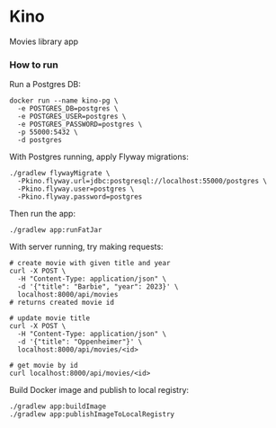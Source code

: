 # Kino

Movies library app

### How to run

Run a Postgres DB:
```shell
docker run --name kino-pg \
  -e POSTGRES_DB=postgres \
  -e POSTGRES_USER=postgres \
  -e POSTGRES_PASSWORD=postgres \
  -p 55000:5432 \
  -d postgres
```

With Postgres running, apply Flyway migrations:
```shell
./gradlew flywayMigrate \
  -Pkino.flyway.url=jdbc:postgresql://localhost:55000/postgres \
  -Pkino.flyway.user=postgres \
  -Pkino.flyway.password=postgres
```

Then run the app:
```shell
./gradlew app:runFatJar
```

With server running, try making requests:
```shell
# create movie with given title and year
curl -X POST \
  -H "Content-Type: application/json" \
  -d '{"title": "Barbie", "year": 2023}' \
  localhost:8000/api/movies
# returns created movie id

# update movie title
curl -X POST \
  -H "Content-Type: application/json" \
  -d '{"title": "Oppenheimer"}' \
  localhost:8000/api/movies/<id>

# get movie by id
curl localhost:8000/api/movies/<id>
```

Build Docker image and publish to local registry:
```shell
./gradlew app:buildImage
./gradlew app:publishImageToLocalRegistry
```
